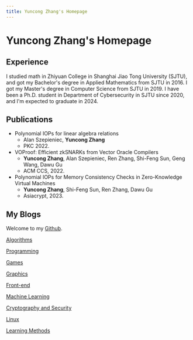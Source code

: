```yaml
---
title: Yuncong Zhang's Homepage
---
```


# Yuncong Zhang's Homepage

## Experience

I studied math in Zhiyuan College in Shanghai Jiao Tong University (SJTU), and got my Bachelor's degree in Applied Mathematics from SJTU in 2016.
I got my Master's degree in Computer Science from SJTU in 2019.
I have been a Ph.D. student in Department of Cybersecurity in SJTU since 2020, and I'm expected to graduate in 2024.

## Publications

- Polynomial IOPs for linear algebra relations
    - Alan Szepieniec, **Yuncong Zhang**
    - PKC 2022.
- VOProof: Efficient zkSNARKs from Vector Oracle Compilers
    - **Yuncong Zhang**, Alan Szepieniec, Ren Zhang, Shi-Feng Sun, Geng Wang, Dawu Gu
    - ACM CCS, 2022.
- Polynomial IOPs for Memory Consistency Checks in Zero-Knowledge Virtual Machines
    - **Yuncong Zhang**, Shi-Feng Sun, Ren Zhang, Dawu Gu
    - Asiacrypt, 2023.

## My Blogs

Welcome to my [Github](https://github.com/yczhangsjtu).

[Algorithms](table_of_contents/algorithms.html)

[Programming](table_of_contents/programming.html)

[Games](table_of_contents/games.html)

[Graphics](table_of_contents/graphics.html)

[Front-end](table_of_contents/front-end.html)

[Machine Learning](table_of_contents/machine-learning.html)

[Cryptography and Security](table_of_contents/cryptography-and-security.html)

[Linux](table_of_contents/linux.html)

[Learning Methods](table_of_contents/learning-methods.html)

